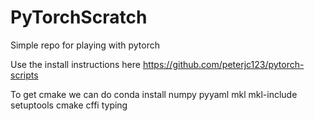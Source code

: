 # PyTorchScratch
Simple repo for playing with pytorch

Use the install instructions here
https://github.com/peterjc123/pytorch-scripts

To get cmake we can do
conda install numpy pyyaml mkl mkl-include setuptools cmake cffi typing

